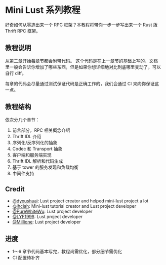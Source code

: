 # Mini Lust 系列教程

好奇如何从零造出来一个 RPC 框架？本教程将带你一步一步写出来一个 Rust 版 Thrift RPC 框架。

## 教程说明
从第二章开始每章节都会附带代码。
这个代码是在上一章节的基础上写的，文档里一般会告诉你增加了哪些东西，但是如果你想详细地对比到底哪里变动了，可以自行 diff。

每章的代码会尽量通过测试保证代码是正确工作的，我们会通过 CI 来向你保证这一点。


## 教程结构
依次分几个章节：
1. 前言部分，RPC 相关概念介绍
2. Thrift IDL 介绍
3. 序列化/反序列化的抽象
4. Codec 和 Transport 抽象
5. 客户端和服务端实现
6. Thrift IDL 解析和代码生成
7. 基于 tower 的服务发现和负载均衡
8. 中间件支持

## Credit
- [@dyxushuai](https://github.com/dyxushuai): Lust project creator and helped mini-lust project a lot
- [@ihciah](https://github.com/ihciah): Mini-lust tutorial creator and Lust project developer
- [@PureWhiteWu](https://github.com/PureWhiteWu): Lust project developer
- [@LYF1999](https://github.com/LYF1999): Lust project developer
- [@Millione](https://github.com/Millione): Lust project developer

## 进度
- 1～6 章节代码基本写完，教程尚需优化，部分细节需优化
- CI 配置待补齐

